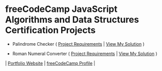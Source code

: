 # freeCodeCamp JavaScript Algorithms and Data Structures Certification Projects

- Palindrome Checker ( [Project Requirements](https://www.freecodecamp.org/learn/javascript-algorithms-and-data-structures/javascript-algorithms-and-data-structures-projects/palindrome-checker) | [View My Solution](https://github.com/arnoldgelacio/freecodecamp-projects/tree/master/javascript-algorithms-and-data-structures/projects/palindrome-checker.md) )

- Roman Numeral Converter ( [Project Requirements](https://www.freecodecamp.org/learn/javascript-algorithms-and-data-structures/javascript-algorithms-and-data-structures-projects/roman-numeral-converter) | [View My Solution](https://github.com/arnoldgelacio/freecodecamp-projects/tree/master/javascript-algorithms-and-data-structures/projects/roman-numeral-converter.md) )

| [Portfolio Website](http://arnoldgelacio.com) | [freeCodeCamp Profile](https://freecodecamp.org/arnoldgelacio) |
